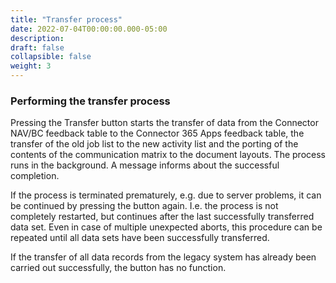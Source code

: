 ```yaml
---
title: "Transfer process"
date: 2022-07-04T00:00:00.000-05:00
description: 
draft: false
collapsible: false
weight: 3
---
```

### Performing the transfer process

Pressing the Transfer button starts the transfer of data from the Connector NAV/BC feedback table to the Connector 365 Apps feedback table, the transfer of the old job list to the new activity list and the porting of the contents of the communication matrix to the document layouts.
The process runs in the background. A message informs about the successful completion.

If the process is terminated prematurely, e.g. due to server problems, it can be continued by pressing the button again. I.e. the process is not completely restarted, but continues after the last successfully transferred data set. Even in case of multiple unexpected aborts, this procedure can be repeated until all data sets have been successfully transferred.

If the transfer of all data records from the legacy system has already been carried out successfully, the button has no function.